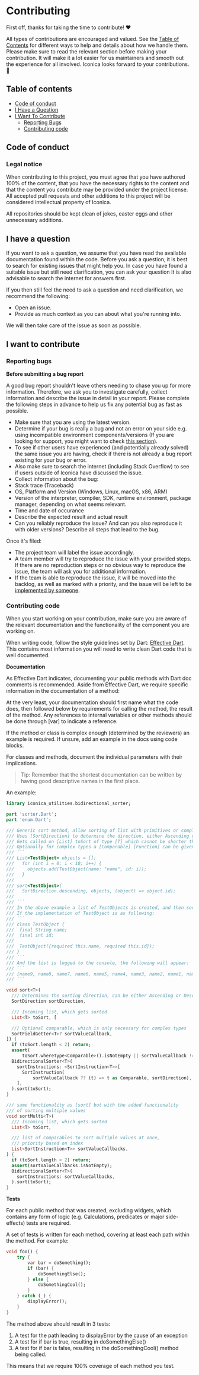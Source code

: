 # Contributing
First off, thanks for taking the time to contribute! ❤️

All types of contributions are encouraged and valued. 
See the [Table of Contents](#table-of-contents) for different ways to help and details about how we handle them. 
Please make sure to read the relevant section before making your contribution. 
It will make it a lot easier for us maintainers and smooth out the experience for all involved. 
Iconica looks forward to your contributions. 🎉

## Table of contents
  - [Code of conduct](#code-of-conduct)
  - [I Have a Question](#i-have-a-question)
  - [I Want To Contribute](#i-want-to-contribute)
    - [Reporting Bugs](#reporting-bugs)
    - [Contributing code](#contributing-code)

## Code of conduct

### Legal notice 
When contributing to this project, you must agree that you have authored 100% of the content, that you have the necessary rights to the content and that the content you contribute may be provided under the project license. 
All accepted pull requests and other additions to this project will be considered intellectual property of Iconica.

All repositories should be kept clean of jokes, easter eggs and other unnecessary additions. 

## I have a question

If you want to ask a question, we assume that you have read the available documentation found within the code.
Before you ask a question, it is best to search for existing issues that might help you. 
In case you have found a suitable issue but still need clarification, you can ask your question 
It is also advisable to search the internet for answers first.

If you then still feel the need to ask a question and need clarification, we recommend the following:

- Open an issue.
- Provide as much context as you can about what you're running into.

We will then take care of the issue as soon as possible.

## I want to contribute

### Reporting bugs

<!-- omit in toc -->
**Before submitting a bug report**

A good bug report shouldn't leave others needing to chase you up for more information. 
Therefore, we ask you to investigate carefully, collect information and describe the issue in detail in your report. 
Please complete the following steps in advance to help us fix any potential bug as fast as possible.

- Make sure that you are using the latest version.
- Determine if your bug is really a bug and not an error on your side e.g. using incompatible environment components/versions (If you are looking for support, you might want to check [this section](#i-have-a-question)).
- To see if other users have experienced (and potentially already solved) the same issue you are having, check if there is not already a bug report existing for your bug or error.
- Also make sure to search the internet (including Stack Overflow) to see if users outside of Iconica have discussed the issue.
- Collect information about the bug:
- Stack trace (Traceback)
- OS, Platform and Version (Windows, Linux, macOS, x86, ARM)
- Version of the interpreter, compiler, SDK, runtime environment, package manager, depending on what seems relevant.
- Time and date of occurance
- Describe the expected result and actual result
- Can you reliably reproduce the issue? And can you also reproduce it with older versions? Describe all steps that lead to the bug.

Once it's filed:

- The project team will label the issue accordingly.
- A team member will try to reproduce the issue with your provided steps. 
  If there are no reproduction steps or no obvious way to reproduce the issue, the team will ask you for additional information.
- If the team is able to reproduce the issue, it will be moved into the backlog, as well as marked with a priority, and the issue will be left to be [implemented by someone](#contributing-code).

### Contributing code

When you start working on your contribution, make sure you are aware of the relevant documentation and the functionality of the component you are working on. 

When writing code, follow the style guidelines set by Dart: [Effective Dart](https://Dart.dev/guides/language/effective-Dart). This contains most information you will need to write clean Dart code that is well documented.

**Documentation**

As Effective Dart indicates, documenting your public methods with Dart doc comments is recommended. 
Aside from Effective Dart, we require specific information in the documentation of a method:

At the very least, your documentation should first name what the code does, then followed below by requirements for calling the method, the result of the method. 
Any references to internal variables or other methods should be done through [var] to indicate a reference.

If the method or class is complex enough (determined by the reviewers) an example is required. 
If unsure, add an example in the docs using code blocks.

For classes and methods, document the individual parameters with their implications.

> Tip: Remember that the shortest documentation can be written by having good descriptive names in the first place.

An example:
```Dart
library iconica_utilities.bidirectional_sorter;

part 'sorter.Dart';
part 'enum.Dart';

/// Generic sort method, allow sorting of list with primitives or complex types.
/// Uses [SortDirection] to determine the direction, either Ascending or Descending,
/// Gets called on [List] toSort of type [T] which cannot be shorter than 2.
/// Optionally for complex types a [Comparable] [Function] can be given to compare complex types.
/// ```
/// List<TestObject> objects = [];
///   for (int i = 0; i < 10; i++) {
///     objects.add(TestObject(name: "name", id: i));
///   }
///
/// sort<TestObject>(
///   SortDirection.descending, objects, (object) => object.id);
///
/// ```
/// In the above example a list of TestObjects is created, and then sorted in descending order.
/// If the implementation of TestObject is as following:
/// ```
/// class TestObject {
///  final String name;
///  final int id;
///
///  TestObject({required this.name, required this.id});
/// }
/// ```
/// And the list is logged to the console, the following will appear:
/// ```
/// [name9, name8, name7, name6, name5, name4, name3, name2, name1, name0]
/// ```

void sort<T>(
  /// Determines the sorting direction, can be either Ascending or Descending
  SortDirection sortDirection,

  /// Incoming list, which gets sorted
  List<T> toSort, [

  /// Optional comparable, which is only necessary for complex types
  SortFieldGetter<T>? sortValueCallback,
]) {
  if (toSort.length < 2) return;
  assert(
      toSort.whereType<Comparable>().isNotEmpty || sortValueCallback != null);
  BidirectionalSorter<T>(
    sortInstructions: <SortInstruction<T>>[
      SortInstruction(
          sortValueCallback ?? (t) => t as Comparable, sortDirection),
    ],
  ).sort(toSort);
}

/// same functionality as [sort] but with the added functionality
/// of sorting multiple values
void sortMulti<T>(
  /// Incoming list, which gets sorted
  List<T> toSort,

  /// list of comparables to sort multiple values at once,
  /// priority based on index
  List<SortInstruction<T>> sortValueCallbacks,
) {
  if (toSort.length < 2) return;
  assert(sortValueCallbacks.isNotEmpty);
  BidirectionalSorter<T>(
    sortInstructions: sortValueCallbacks,
  ).sort(toSort);
}

```



**Tests**

For each public method that was created, excluding widgets, which contains any form of logic (e.g. Calculations, predicates or major side-effects) tests are required.

A set of tests is written for each method, covering at least each path within the method. For example:

```Dart
void foo() {
    try {
        var bar = doSomething();
        if (bar) {
            doSomethingElse();
        } else {
            doSomethingCool();
        }
    } catch (_) {
        displayError();
    }
}
```
The method above should result in 3 tests:

1. A test for the path leading to displayError by the cause of an exception
2. A test for if bar is true, resulting in doSomethingElse()
3. A test for if bar is false, resulting in the doSomethingCool() method being called.

This means that we require 100% coverage of each method you test.